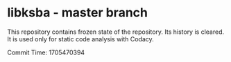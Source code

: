 # libksba - master branch

This repository contains frozen state of the repository.
Its history is cleared. It is used only for static code
analysis with Codacy.

Commit Time: 1705470394